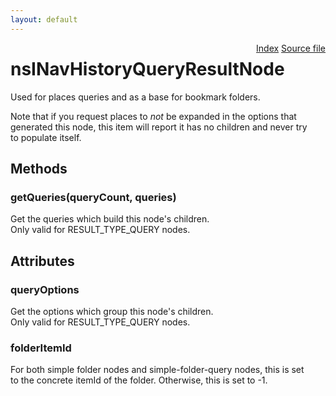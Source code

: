 ```yaml
---
layout: default
---
```

<div class='links' style='float:right'><a href="../index.html">Index</a>
<a href="http://dxr.mozilla.org/mozilla-central/source/toolkit/components/places/nsINavHistoryService.idl">Source file</a>
</div>

# nsINavHistoryQueryResultNode #
  
Used for places queries and as a base for bookmark folders.  
  
Note that if you request places to *not* be expanded in the options that  
generated this node, this item will report it has no children and never try  
to populate itself.  
  

## Methods ##

### getQueries(queryCount, queries) ###
  
Get the queries which build this node's children.  
Only valid for RESULT_TYPE_QUERY nodes.  
  

## Attributes ##

### queryOptions ###
  
Get the options which group this node's children.  
Only valid for RESULT_TYPE_QUERY nodes.  
  

### folderItemId ###
  
For both simple folder nodes and simple-folder-query nodes, this is set  
to the concrete itemId of the folder. Otherwise, this is set to -1.  
  
